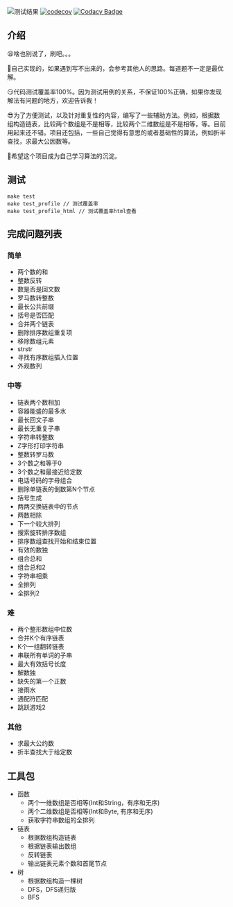 ![测试结果](https://github.com/aaronzjc/leetcode/workflows/tests/badge.svg)
[![codecov](https://codecov.io/gh/aaronzjc/leetcode/branch/master/graph/badge.svg?token=U97K2S543N)](https://codecov.io/gh/aaronzjc/leetcode)
[![Codacy Badge](https://app.codacy.com/project/badge/Grade/1e452326595b49c2a3f1ff769fae33e8)](https://www.codacy.com/manual/415397228/leetcode?utm_source=github.com&amp;utm_medium=referral&amp;utm_content=aaronzjc/leetcode&amp;utm_campaign=Badge_Grade)

## 介绍

😫啥也别说了，刷吧。。。

🙂自己实现的，如果遇到写不出来的，会参考其他人的思路。每道题不一定是最优解。

😏代码测试覆盖率100%。因为测试用例的关系，不保证100%正确，如果你发现解法有问题的地方，欢迎告诉我！

😎为了方便测试，以及针对重复性的内容，编写了一些辅助方法。例如，根据数组构造链表，比较两个数组是不是相等，比较两个二维数组是不是相等，等。目前用起来还不错。项目还包括，一些自己觉得有意思的或者基础性的算法，例如折半查找，求最大公因数等。

👏希望这个项目成为自己学习算法的沉淀。

## 测试

```shell script
make test
make test_profile // 测试覆盖率
make test_profile_html // 测试覆盖率html查看
```

## 完成问题列表

### 简单

+ 两个数的和
+ 整数反转
+ 数是否是回文数
+ 罗马数转整数
+ 最长公共前缀
+ 括号是否匹配
+ 合并两个链表
+ 删除排序数组重复项
+ 移除数组元素
+ strstr
+ 寻找有序数组插入位置
+ 外观数列

### 中等

+ 链表两个数相加
+ 容器能盛的最多水
+ 最长回文子串
+ 最长无重复子串
+ 字符串转整数
+ Z字形打印字符串
+ 整数转罗马数
+ 3个数之和等于0
+ 3个数之和最接近给定数
+ 电话号码的字母组合
+ 删除单链表的倒数第N个节点
+ 括号生成
+ 两两交换链表中的节点
+ 两数相除
+ 下一个较大排列
+ 搜索旋转排序数组
+ 排序数组查找开始和结束位置
+ 有效的数独
+ 组合总和
+ 组合总和2
+ 字符串相乘
+ 全排列
+ 全排列2

### 难 

+ 两个整形数组中位数
+ 合并K个有序链表
+ K个一组翻转链表
+ 串联所有单词的子串
+ 最大有效括号长度
+ 解数独
+ 缺失的第一个正数
+ 接雨水
+ 通配符匹配
+ 跳跃游戏2

### 其他

+ 求最大公约数
+ 折半查找大于给定数

## 工具包

+ 函数
    + 两个一维数组是否相等(Int和String，有序和无序)
    + 两个二维数组是否相等(Int和Byte, 有序和无序)
    + 获取字符串数组的全排列
+ 链表
    + 根据数组构造链表
    + 根据链表输出数组
    + 反转链表
    + 输出链表元素个数和首尾节点
+ 树
    + 根据数组构造一棵树
    + DFS，DFS递归版
    + BFS
